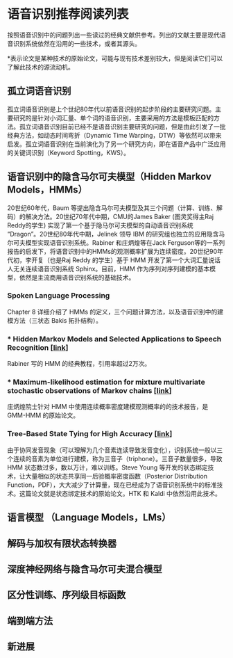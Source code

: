 # 语音识别推荐阅读列表

按照语音识别中的问题列出一些读过的经典文献供参考。列出的文献主要是现代语音识别系统依然在沿用的一些技术，或者其源头。

*表示论文是某种技术的原始论文，可能与现有技术差别较大，但是阅读它们可以了解此技术的源流动机。

## 孤立词语音识别

孤立词语音识别是上个世纪80年代以前语音识别的起步阶段的主要研究问题。主要研究的是针对小词汇量、单个词的语音识别，主要采用的方法是模板匹配的方法。孤立词语音识别目前已经不是语音识别主要研究的问题，但是由此引发了一批经典方法，如动态时间弯折（Dynamic Time Warping，DTW）等依然可以带来启发。孤立词语音识别在当前演化为了另一个研究方向，即在语音产品中广泛应用的关键词识别（Keyword Spotting，KWS）。

## 语音识别中的隐含马尔可夫模型（Hidden Markov Models，HMMs）

20世纪60年代，Baum 等提出隐含马尔可夫模型及其三个问题（计算、训练、解码）的解决方法。20世纪70年代中期，CMU的James Baker (图灵奖得主Raj Reddy的学生) 实现了第一个基于隐马尔可夫模型的自动语音识别系统 “Dragon”。20世纪80年代中期，Jelinek 领导 IBM 的研究组也独立的应用隐含马尔可夫模型实现语音识别系统。Rabiner 和庄炳煌等在Jack Ferguson等的一系列报告的启发下，将语音识别中的HMMs的观测概率扩展为连续密度。20世纪90年代初，李开复（也是Raj Reddy 的学生）基于 HMM 开发了第一个大词汇量说话人无关连续语音识别系统 Sphinx。目前，HMM 作为序列对序列建模的基本模型，依然是主流商用语音识别系统的基础技术。

### Spoken Language Processing 

Chapter 8 详细介绍了 HMMs 的定义，三个问题计算方法，以及语音识别中的建模方法（三状态 Bakis 拓扑结构）。

### * Hidden Markov Models and Selected Applications to Speech Recognition [[link](https://www.robots.ox.ac.uk/~vgg/rg/papers/hmm.pdf)]

 Rabiner 写的 HMM 的经典教程，引用率超过2万次。

### * Maximum-likelihood estimation for mixture multivariate stochastic observations of Markov chains [[link](https://ieeexplore.ieee.org/document/6769559)]

庄炳煌院士针对 HMM 中使用连续概率密度建模观测概率的的技术报告，是 GMM-HMM 的原始论文。

### Tree-Based State Tying for High Accuracy  [[link](http://www.aclweb.org/anthology/H94-1062)]

由于协同发音现象（可以理解为几个音素连读导致发音变化），识别系统一般以三个连续的音素为单位进行建模，称为三音子（triphone）。三音子数量很多，导致 HMM 状态数过多，数以万计，难以训练。Steve Young 等开发的状态绑定技术，让大量相似的状态共享同一后验概率密度函数（Posterior Distribution Function，PDF），大大减少了计算量，现在已经成为了语音识别系统中的标准技术。这篇论文就是状态绑定技术的原始论文。HTK 和 Kaldi 中依然沿用此技术。

## 语言模型 （Language Models，LMs）

## 解码与加权有限状态转换器

## 深度神经网络与隐含马尔可夫混合模型

## 区分性训练、序列级目标函数

## 端到端方法

## 新进展

## 

## 
